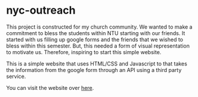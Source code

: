 # nyc-outreach

This project is constructed for my church community. We wanted to make a commitment to bless the students within NTU starting with our friends. It started with us filling up google forms and the friends that we wished to bless within this semester. But, this needed a form of visual representation to motivate us. Therefore, inspiring to start this simple website. 

This is a simple website that uses HTML/CSS and Javascript to that takes the information from the google form through an API using a third party service. 

You can visit the website over [here](https://seanpohyx.github.io/love-nyc/).
